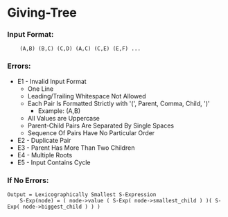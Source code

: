 # Giving-Tree

### Input Format:
        (A,B) (B,C) (C,D) (A,C) (C,E) (E,F) ...

### Errors:
* E1 - Invalid Input Format
  - One Line
  - Leading/Trailing Whitespace Not Allowed
  - Each Pair Is Formatted Strictly with '(', Parent, Comma, Child, ')'
    - Example: (A,B)
  - All Values are Uppercase
  - Parent-Child Pairs Are Separated By Single Spaces
  - Sequence Of Pairs Have No Particular Order
 * E2 - Duplicate Pair
 * E3 - Parent Has More Than Two Children
 * E4 - Multiple Roots
 * E5 - Input Contains Cycle

### If No Errors:
    Output = Lexicographically Smallest S-Expression
        S-Exp(node) = ( node->value ( S-Exp( node->smallest_child ) )( S-Exp( node->biggest_child ) ) )
